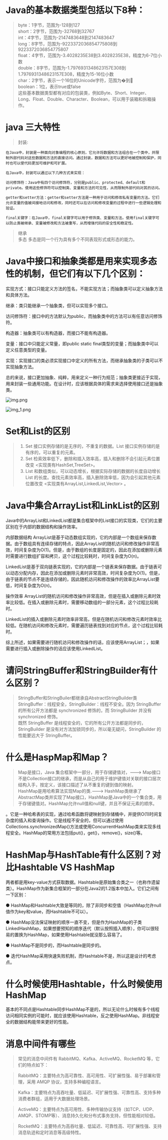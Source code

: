 # Java的基本数据类型包括以下8种：

>byte：1字节，范围为-128到127  
short：2字节，范围为-32768到32767  
int：4字节，范围为-2147483648到2147483647  
long：8字节，范围为-9223372036854775808到9223372036854775807  
float：4字节，范围为-3.4028235E38到3.4028235E38，精度为6-7位小数  
double：8字节，范围为-1.7976931348623157E308到1.7976931348623157E308，精度为15-16位小数  
char：2字节，表示一个16位的Unicode字符，范围为�到￿  
boolean：1位，表示true或false  
这些基本数据类型都有对应的包装类，例如Byte、Short、Integer、Long、Float、Double、Character、Boolean，可以用于装箱和拆箱操作。

# java 三大特性
> 封装:

```text
在Java中，封装是一种面向对象编程的核心原则，它允许将数据和方法组合在一个类中，并限制外部代码对这些数据和方法的直接访问。通过封装，数据和方法可以更好地被控制和保护，同时也可以使代码更加可维护和可扩展。

在Java中，封装可以通过以下几种方式来实现：

访问修饰符：Java中有四个访问修饰符，分别是public、protected、default和private。使用这些修饰符可以控制类、变量和方法的可见性，从而限制外部代码对其的访问。

getter和setter方法：getter和setter方法是一种用于访问和修改私有变量的方法。它们允许变量的值被间接地访问和修改，同时还可以在访问和修改变量的过程中进行一些逻辑处理和验证。

final关键字：在Java中，final关键字可以用于修饰类、变量和方法。使用final关键字可以防止类被继承、变量被修改和方法被重写，从而增强代码的安全性和稳定性。
```

> 继承  
> 多态 多态是同一个行为具有多个不同表现形式或形态的能力。

# Java中接口和抽象类都是用来实现多态性的机制，但它们有以下几个区别：

实现方式：接口只能定义方法的签名，不能实现方法；而抽象类可以定义抽象方法和具体方法。

继承：类只能继承一个抽象类，但可以实现多个接口。

访问修饰符：接口中的方法默认为public，而抽象类中的方法可以有任意访问修饰符。

构造器：抽象类可以有构造器，而接口不能有构造器。

变量：接口中只能定义常量，即public static final类型的变量；而抽象类中可以定义任意类型的变量。

实现：实现接口的类必须实现接口中定义的所有方法，而继承抽象类的子类可以不实现抽象方法。

总的来说，接口更加抽象、纯粹，用来定义一种行为规范；抽象类更接近于实现，用来封装一些通用功能。在设计时，应该根据具体的需求来选择使用接口还是抽象类。

![img.png](img.png)

![img_1.png](img_1.png)

# Set和List的区别

> 1. Set 接口实例存储的是无序的，不重复的数据。List 接口实例存储的是有序的，可以重复的元素。  
> 2. Set 检索效率低下，删除和插入效率高，插入和删除不会引起元素位置改变 <实现类有HashSet,TreeSet>。  
> 3. List 和数组类似，可以动态增长，根据实际存储的数据的长度自动增长 List 的长度。查找元素效率高，插入删除效率低，因为会引起其他元素位置改变 <实现类有ArrayList,LinkedList,Vector> 。

# Java中集合ArrayList和LinkList的区别
Java中的ArrayList和LinkedList都是集合框架中的List接口的实现类，它们的主要区别在于内部的数据结构和操作效率。

内部数据结构
ArrayList是基于动态数组实现的，它的内部是一个数组来保存数据。由于数组具有连续存储的特点，因此ArrayList的随机访问和修改操作非常高效，时间复杂度为O(1)。但是，由于数组的长度是固定的，因此在添加或删除元素时需要进行数组扩容和拷贝，这个过程比较耗时，时间复杂度为O(n)。

LinkedList是基于双向链表实现的，它的内部是一个链表来保存数据。由于链表可以动态分配内存，因此在添加或删除元素时非常高效，时间复杂度为O(1)。但是，由于链表的节点不是连续存储的，因此随机访问和修改操作的效率比ArrayList要低，时间复杂度为O(n)。

操作效率
ArrayList的随机访问和修改操作非常高效，但是在插入或删除元素时效率比较低。在插入或删除元素时，需要移动数组的一部分元素，这个过程比较耗时。

LinkedList的插入或删除元素时效率非常高，但是在随机访问和修改元素时效率比较低。在随机访问和修改元素时，需要遍历链表找到对应的节点，这个过程比较耗时。

综上所述，如果需要进行随机访问和修改操作的话，应该使用ArrayList；，如果需要进行插入或删除操作的话应该使用LinkedList。

# 请问StringBuffer和StringBuilder有什么区别？

> StringBuffer和StringBuiler都继承自AbstractStringBuilder类  
> StringBuffer：线程安全，StringBuilder：线程不安全。因为 StringBuffer 的所有公开方法都是 synchronized 修饰的，而 StringBuilder 并没有 synchronized 修饰。  
> 既然 StringBuffer 是线程安全的，它的所有公开方法都是同步的，StringBuilder 是没有对方法加锁同步的，所以毫无疑问，StringBuilder 的性能要远大于 StringBuffer。


# 什么是HaspMap和Map？

> Map是接口，Java 集合框架中一部分，用于存储键值对，---> Map接口不是Collection接口的继承，而是从自己的用于维护键值对关联的接口层次结构入手，按定义，该接口描述了从不重复的键到值的映射。  
> HashMap是用哈希算法实现Map的类.---> HashMap类继承了AbstractMap类并实现了Map接口，HashMap是Java中的一个集合类，用于存储键值对。HashMap允许null值和null键，并且不保证元素的顺序。


。它是一种哈希表的实现，通过哈希函数将键映射到存储桶中，并提供O(1)时间复杂度的插入和查询操作。它是线程不安全的，但可以通过使用Collections.synchronizedMap()方法或使用ConcurrentHashMap类来实现多线程安全。HashMap的常用方法包括put()，get()，remove()，size()等。

# HashMap与HashTable有什么区别？对比Hashtable VS HashMap

两者都是用key-value方式获取数据。Hashtable是原始集合类之一（也称作遗留类）。HashMap作为新集合框架的一部分在Java2的1.2版本中加入。它们之间有一下区别：

● HashMap和Hashtable大致是等同的，除了非同步和空值（HashMap允许null值作为key和value，而Hashtable不可以）。

● HashMap没法保证映射的顺序一直不变，但是作为HashMap的子类LinkedHashMap，如果想要预知的顺序迭代（默认按照插入顺序），你可以很轻易的置换为HashMap，如果使用Hashtable就没那么容易了。

● HashMap不是同步的，而Hashtable是同步的。

● 迭代HashMap采用快速失败机制，而Hashtable不是，所以这是设计的考虑点。

# 什么时候使用Hashtable，什么时候使用HashMap

基本的不同点是Hashtable同步HashMap不是的，所以无论什么时候有多个线程访问相同实例的可能时，就应该使用Hashtable，反之使用HashMap。非线程安全的数据结构能带来更好的性能。






# 消息中间件有哪些

> 常见的消息中间件有 RabbitMQ、Kafka、ActiveMQ、RocketMQ 等，它们的特点如下：

> RabbitMQ：主要特点为高可靠性、高可用性、可扩展性强、易于部署和管理，采用 AMQP 协议，支持多种编程语言。

> Kafka：主要特点为高吞吐量、低延迟、可扩展性强、可靠性高、支持多种消费者群组，适用于大数据处理场景。

> ActiveMQ：主要特点为高可用性、多种传输协议支持（如TCP、UDP、AMQP、STOMP等）、消息持久化和分布式事务支持，但性能相对较低。

> RocketMQ：主要特点为高吞吐量、低延迟、可靠性高、可扩展性强、支持消息轨迹和定时消息等高级特性。